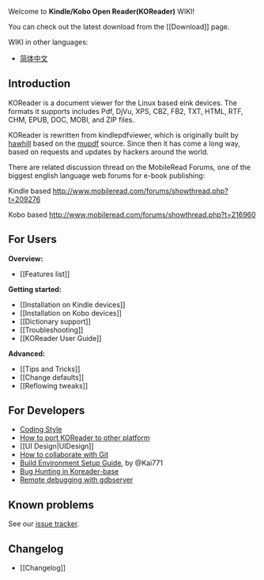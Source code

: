Welcome to **Kindle/Kobo Open Reader(KOReader)** WIKI!

You can check out the latest download from the [[Download]] page.

WIKI in other languages:
* [简体中文](wiki/KOReader维基)

## Introduction

KOReader is a document viewer for the Linux based eink devices. The formats it supports includes Pdf, DjVu, XPS, CBZ, FB2, TXT, HTML, RTF, CHM, EPUB, DOC, MOBI, and ZIP files.

KOReader is rewritten from kindlepdfviewer, which is originally built by [hawhill](http://www.mobileread.com/forums/member.php?u=86292) based on the [mupdf](http://www.mupdf.com/) source. Since then it has come a long way, based on requests and updates by hackers around the world.

There are related discussion thread on the MobileRead Forums, one of the biggest english language web forums for e-book publishing:

Kindle based http://www.mobileread.com/forums/showthread.php?t=209276

Kobo based http://www.mobileread.com/forums/showthread.php?t=216960

## For Users

**Overview:**
* [[Features list]]

**Getting started:**
* [[Installation on Kindle devices]]
* [[Installation on Kobo devices]]
* [[Dictionary support]]
* [[Troubleshooting]]
* [[KOReader User Guide]]

**Advanced:**
* [[Tips and Tricks]]
* [[Change defaults]]
* [[Reflowing tweaks]]

## For Developers

* [Coding Style][coding_style]
* [How to port KOReader to other platform][porting]
* [[UI Design|UIDesign]]
* [How to collaborate with Git](https://github.com/koreader/koreader-base/wiki/CollaboratingWithGit)
* [Build Environment Setup Guide][build_env], by @Kai771
* [Bug Hunting in Koreader-base][bug-hunt-base]
* [Remote debugging with gdbserver](https://github.com/koreader/koreader-base/wiki/Remote-debugging-with-gdbserver)

## Known problems
See our [issue tracker][issue-tracker].

## Changelog
* [[Changelog]]

[coding_style]:https://github.com/koreader/koreader-base/wiki/Coding-style
[build_env]:http://www.mobileread.com/forums/showpost.php?p=2227307&postcount=658
[nightly build script]:https://gist.github.com/4002028
[issue-tracker]:https://github.com/koreader/koreader/issues?state=open
[bug-hunt-base]:https://github.com/koreader/koreader-base/wiki/Bug-hunting-in-koreader-base
[porting]:https://github.com/koreader/koreader/wiki/porting